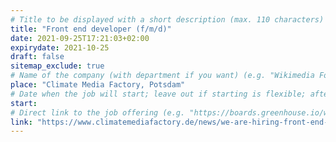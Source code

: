 ```yaml
---
# Title to be displayed with a short description (max. 110 characters)
title: "Front end developer (f/m/d)"
date: 2021-09-25T17:21:03+02:00
expirydate: 2021-10-25
draft: false
sitemap_exclude: true
# Name of the company (with department if you want) (e.g. "Wikimedia Foundation, Technology")
place: "Climate Media Factory, Potsdam"
# Date when the job will start; leave out if starting is flexible; afterwards the listing will disappear (date format "2020-02-02" YYYY-MM-DD)
start: 
# Direct link to the job offering (e.g. "https://boards.greenhouse.io/wikimedia/jobs/2083317?gh_src=fd611a951")
link: "https://www.climatemediafactory.de/news/we-are-hiring-front-end-programmer-f-m-d"
---
```

